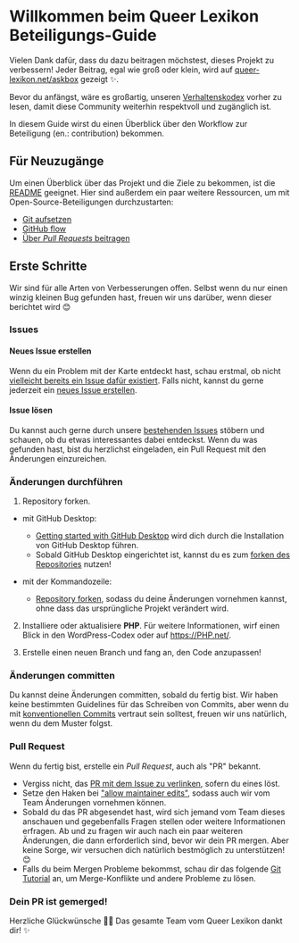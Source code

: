# Willkommen beim Queer Lexikon Beteiligungs-Guide <!-- omit in toc -->

Vielen Dank dafür, dass du dazu beitragen möchstest, dieses Projekt zu verbessern!
Jeder Beitrag, egal wie groß oder klein, wird auf [queer-lexikon.net/askbox](https://queer-lexikon.net/askbox) gezeigt :sparkles:.

Bevor du anfängst, wäre es großartig, unseren [Verhaltenskodex](./CODE_OF_CONDUCT.md) vorher zu lesen,
damit diese Community weiterhin respektvoll und zugänglich ist.

In diesem Guide wirst du einen Überblick über den Workflow zur Beteiligung (en.: contribution) bekommen.

## Für Neuzugänge

Um einen Überblick über das Projekt und die Ziele zu bekommen, ist die [README](./README.md) geeignet.
Hier sind außerdem ein paar weitere Ressourcen, um mit Open-Source-Beteiligungen durchzustarten:

- [Git aufsetzen](https://docs.github.com/en/get-started/quickstart/set-up-git)
- [GitHub flow](https://docs.github.com/en/get-started/quickstart/github-flow)
- [Über _Pull Requests_ beitragen](https://docs.github.com/en/github/collaborating-with-pull-requests)

## Erste Schritte

Wir sind für alle Arten von Verbesserungen offen. Selbst wenn du nur einen winzig kleinen Bug gefunden hast,
freuen wir uns darüber, wenn dieser berichtet wird :blush:

### Issues

#### Neues Issue erstellen

Wenn du ein Problem mit der Karte entdeckt hast, schau erstmal, ob nicht [vielleicht bereits ein Issue dafür existiert](https://github.com/Queer-Lexikon/kummerkasten/issues).
Falls nicht, kannst du gerne jederzeit ein [neues Issue erstellen](https://github.com/Queer-Lexikon/regenbogenkarte/kummerkasten/new/choose).

#### Issue lösen

Du kannst auch gerne durch unsere [bestehenden Issues](https://github.com/Queer-Lexikon/kummerkasten/issues) stöbern und schauen, ob du etwas interessantes dabei entdeckst.
Wenn du was gefunden hast, bist du herzlichst eingeladen, ein Pull Request mit den Änderungen einzureichen.

### Änderungen durchführen

1. Repository forken.

- mit GitHub Desktop:

  - [Getting started with GitHub Desktop](https://docs.github.com/en/desktop/installing-and-configuring-github-desktop/getting-started-with-github-desktop) wird dich durch die Installation von GitHub Desktop führen.
  - Sobald GitHub Desktop eingerichtet ist, kannst du es zum [forken des Repositories](https://docs.github.com/en/desktop/contributing-and-collaborating-using-github-desktop/cloning-and-forking-repositories-from-github-desktop) nutzen!

- mit der Kommandozeile:
  - [Repository forken](https://docs.github.com/en/github/getting-started-with-github/fork-a-repo#fork-an-example-repository), sodass du deine Änderungen vornehmen kannst, ohne dass das ursprüngliche Projekt verändert wird.

2. Installiere oder aktualisiere **PHP**. Für weitere Informationen, wirf einen Blick in den WordPress-Codex oder auf https://PHP.net/.

3. Erstelle einen neuen Branch und fang an, den Code anzupassen!

### Änderungen committen

Du kannst deine Änderungen committen, sobald du fertig bist.
Wir haben keine bestimmten Guidelines für das Schreiben von Commits, aber wenn du mit [konventionellen Commits](https://www.conventionalcommits.org/de/v1.0.0/) vertraut sein solltest, freuen wir uns natürlich, wenn du dem Muster folgst.

### Pull Request

Wenn du fertig bist, erstelle ein _Pull Request_, auch als "PR" bekannt.

- Vergiss nicht, das [PR mit dem Issue zu verlinken](https://docs.github.com/en/issues/tracking-your-work-with-issues/linking-a-pull-request-to-an-issue), sofern du eines löst.
- Setze den Haken bei ["allow maintainer edits"](https://docs.github.com/en/github/collaborating-with-issues-and-pull-requests/allowing-changes-to-a-pull-request-branch-created-from-a-fork), sodass auch wir vom Team Änderungen vornehmen können.
- Sobald du das PR abgesendet hast, wird sich jemand vom Team dieses anschauen und gegebenfalls Fragen stellen oder weitere Informationen erfragen.
  Ab und zu fragen wir auch nach ein paar weiteren Änderungen, die dann erforderlich sind, bevor wir dein PR mergen.
  Aber keine Sorge, wir versuchen dich natürlich bestmöglich zu unterstützen! :blush:
- Falls du beim Mergen Probleme bekommst, schau dir das folgende [Git Tutorial](https://github.com/skills/resolve-merge-conflicts) an, um Merge-Konflikte und andere Probleme zu lösen.

### Dein PR ist gemerged!

Herzliche Glückwünsche :tada::tada:
Das gesamte Team vom Queer Lexikon dankt dir! :sparkles: